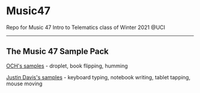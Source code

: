 # Music47
Repo for Music 47 Intro to Telematics class of Winter 2021 @UCI

---
## The Music 47 Sample Pack

[OCH's samples](https://drive.google.com/drive/folders/11S75rZlX1pxgA1nzz1yMlQ8Er9NQYwF9?usp=sharing) - droplet, book flipping, humming

[Justin Davis's samples](https://drive.google.com/drive/folders/1U7wZ5G9XKW-Bxzu_Rx4Y1CcptxyxYtUY?usp=sharing) - keyboard typing, notebook writing, tablet tapping, mouse moving

